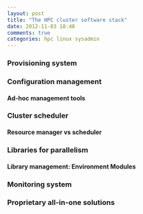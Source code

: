 ```yaml
---
layout: post
title: "The HPC cluster software stack"
date: 2012-11-03 18:48
comments: true
categories: hpc linux sysadmin 
---
```




### Provisioning system ###

### Configuration management ###

#### Ad-hoc management tools ####

### Cluster scheduler ###

#### Resource manager vs scheduler ####

### Libraries for parallelism ###

#### Library management: Environment Modules ####

### Monitoring system ###

### Proprietary all-in-one solutions ###
